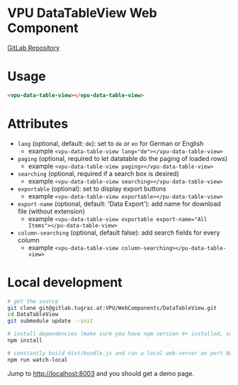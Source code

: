 # VPU DataTableView Web Component

[GitLab Repository](https://gitlab.tugraz.at/VPU/WebComponents/KnowledgeBaseWebPageElementView)

# Usage

```html
<vpu-data-table-view></vpu-data-table-view>
```

# Attributes
- `lang` (optional, default: `de`): set to `de` or `en` for German or English
    - example `<vpu-data-table-view lang="de"></vpu-data-table-view>`
- `paging` (optional, required to let datatable do the paging of loaded rows)
    - example `<vpu-data-table-view paging></vpu-data-table-view>`
- `searching` (optional, required if a search box is desired)
    - example `<vpu-data-table-view searching></vpu-data-table-view>`
- `exportable` (optional): set to display export buttons
    - example `<vpu-data-table-view exportable></pu-data-table-view>`
- `export-name` (optional, default: 'Data Export'): add name for download file (without extension)
    - example `<vpu-data-table-view exportable export-name="All Items"></pu-data-table-view>`
- `column-searching` (optional, default false): add search fields for every column
    - example `<vpu-data-table-view column-searching></pu-data-table-view>`

# Local development
```bash
# get the source
git clone git@gitlab.tugraz.at:VPU/WebComponents/DataTableView.git
cd DataTableView
git submodule update --init

# install dependencies (make sure you have npm version 4+ installed, so symlinks to the git submodules are created automatically)
npm install

# constantly build dist/bundle.js and run a local web-server on port 8003
npm run watch-local
```

Jump to <http://localhost:8003> and you should get a demo page.
